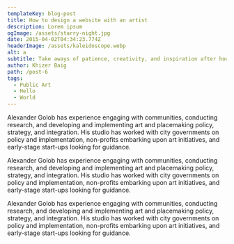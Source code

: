 ```yaml
---
templateKey: blog-post
title: How to design a website with an artist
description: Lorem ipsum
ogImage: /assets/starry-night.jpg
date: 2015-04-02T04:34:23.774Z
headerImage: /assets/kaleidoscope.webp
alt: a
subtitle: Take aways of patience, creativity, and inspiration after hours of work.
author: Khizer Baig
path: /post-6
tags:
  - Public Art
  - Hello
  - World
---
```


Alexander Golob has experience engaging with communities, conducting
research, and developing and implementing art and placemaking policy,
strategy, and integration. His studio has worked with city governments on
policy and implementation, non-profits embarking upon art initiatives, and
early-stage start-ups looking for guidance.

Alexander Golob has experience engaging with communities, conducting
research, and developing and implementing art and placemaking policy,
strategy, and integration. His studio has worked with city governments on
policy and implementation, non-profits embarking upon art initiatives, and
early-stage start-ups looking for guidance.

Alexander Golob has experience engaging with communities, conducting
research, and developing and implementing art and placemaking policy,
strategy, and integration. His studio has worked with city governments on
policy and implementation, non-profits embarking upon art initiatives, and
early-stage start-ups looking for guidance.
